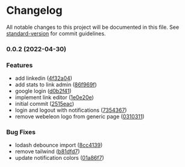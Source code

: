 # Changelog

All notable changes to this project will be documented in this file. See [standard-version](https://github.com/conventional-changelog/standard-version) for commit guidelines.

### 0.0.2 (2022-04-30)

### Features

- add linkedin ([4f32a04](https://github.com/Webeleon/w-links/commit/4f32a044229c69959edca89e1a9814875ad15863))
- add stats to link admin ([86f969f](https://github.com/Webeleon/w-links/commit/86f969fdef761a707f7d3a6e11e0b34c898db47d))
- google login ([d0b2f41](https://github.com/Webeleon/w-links/commit/d0b2f41f31cce7b080e8847a791fa5fd6f9486fc))
- implement link editor ([1e0e20e](https://github.com/Webeleon/w-links/commit/1e0e20e132f4e595a1d52c233a1cf0f38c921706))
- initial commit ([2515eac](https://github.com/Webeleon/w-links/commit/2515eac6a390dcaf1df9718c4fddf3e6a0fed2e3))
- login and logout with notifications ([7354367](https://github.com/Webeleon/w-links/commit/73543672103743933ce6a2026bd4956d8eded29a))
- remove webeleon logo from generic page ([0310311](https://github.com/Webeleon/w-links/commit/0310311b88fd434a0d22218d6c6697c19052bbdb))

### Bug Fixes

- lodash debounce import ([8cc4139](https://github.com/Webeleon/w-links/commit/8cc4139ae80ca55d8fe95f60fcbae61399604cd8))
- remove tailwind ([b81dfd7](https://github.com/Webeleon/w-links/commit/b81dfd7fa7747651b50e57c65791b76c0283fdba))
- update notification colors ([01a86f7](https://github.com/Webeleon/w-links/commit/01a86f7177a96ab8b2f69872e646687b9bde3bb2))
